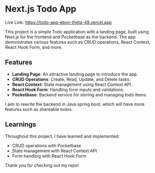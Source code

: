 # Next.js Todo App

Live Link: https://todo-app-ebon-theta-48.vercel.app

This project is a simple Todo application with a landing page, built using Next.js for the frontend and Pocketbase as the backend. The app demonstrates various features such as CRUD operations, React Context, React Hook Form, and more.

## Features

-   **Landing Page**: An attractive landing page to introduce the app.
-   **CRUD Operations**: Create, Read, Update, and Delete tasks.
-   **React Context**: State management using React Context API.
-   **React Hook Form**: Handling form inputs and validations.
-   **Pocketbase**: Backend service for storing and managing todo items.


I aim to rewrite the backend in Java spring boot, which will have more features such as shareable todos.

## Learnings

Throughout this project, I have learned and implemented:

-   CRUD operations with Pocketbase
-   State management with React Context API
-   Form handling with React Hook Form

Thank you for checking out my repo!
